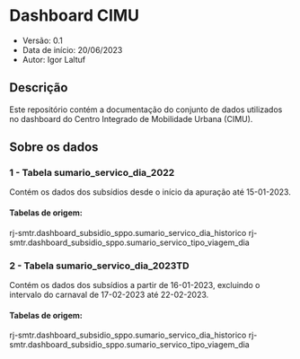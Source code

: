 # Dashboard CIMU
* Versão: 0.1
* Data de início: 20/06/2023
* Autor: Igor Laltuf

## Descrição
Este repositório contém a documentação do conjunto de dados utilizados no dashboard do Centro Integrado de Mobilidade Urbana (CIMU).


## Sobre os dados

### 1 - Tabela sumario_servico_dia_2022

Contém os dados dos subsídios desde o início da apuração até 15-01-2023.

#### Tabelas de origem:
rj-smtr.dashboard_subsidio_sppo.sumario_servico_dia_historico
rj-smtr.dashboard_subsidio_sppo.sumario_servico_tipo_viagem_dia



### 2 - Tabela sumario_servico_dia_2023TD

Contém os dados dos subsídios a partir de 16-01-2023, excluindo o intervalo do carnaval de 17-02-2023 até 22-02-2023.

#### Tabelas de origem:
rj-smtr.dashboard_subsidio_sppo.sumario_servico_dia_historico
rj-smtr.dashboard_subsidio_sppo.sumario_servico_tipo_viagem_dia

